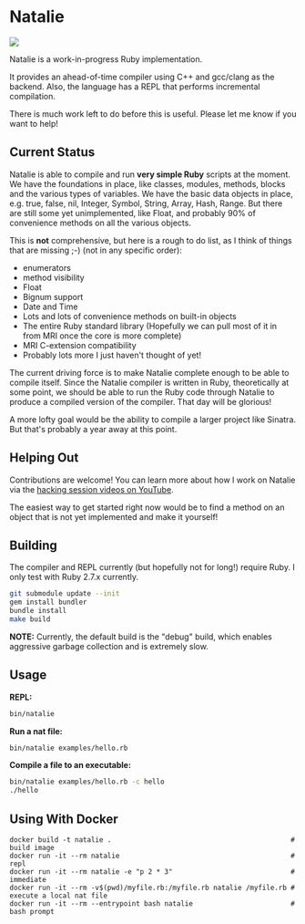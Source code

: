 # Natalie

[![](https://github.com/seven1m/natalie/workflows/Build/badge.svg)](https://github.com/seven1m/natalie/actions?workflow=Build)

Natalie is a work-in-progress Ruby implementation.

It provides an ahead-of-time compiler using C++ and gcc/clang as the backend.
Also, the language has a REPL that performs incremental compilation.

There is much work left to do before this is useful. Please let me know if you
want to help!

## Current Status

Natalie is able to compile and run **very simple Ruby** scripts at the moment.
We have the foundations in place, like classes, modules, methods, blocks and
the various types of variables. We have the basic data objects in place, e.g.
true, false, nil, Integer, Symbol, String, Array, Hash, Range.  But there are
still some yet unimplemented, like Float, and probably 90% of convenience
methods on all the various objects.

This is **not** comprehensive, but here is a rough to do list, as I think of
things that are missing ;-) (not in any specific order):

- enumerators
- method visibility
- Float
- Bignum support
- Date and Time
- Lots and lots of convenience methods on built-in objects
- The entire Ruby standard library (Hopefully we can pull most of it in from
  MRI once the core is more complete)
- MRI C-extension compatibility
- Probably lots more I just haven't thought of yet!

The current driving force is to make Natalie complete enough to be able to
compile itself. Since the Natalie compiler is written in Ruby, theoretically
at some point, we should be able to run the Ruby code through Natalie to
produce a compiled version of the compiler. That day will be glorious!

A more lofty goal would be the ability to compile a larger project like
Sinatra. But that's probably a year away at this point.

## Helping Out

Contributions are welcome! You can learn more about how I work on Natalie via
the [hacking session videos on YouTube](https://www.youtube.com/playlist?list=PLWUx_XkUoGTq-nkbhnk6PN4m109ISo5BX).

The easiest way to get started right now would be to find a method on an object
that is not yet implemented and make it yourself!

## Building

The compiler and REPL currently (but hopefully not for long!) require Ruby.
I only test with Ruby 2.7.x currently.

```sh
git submodule update --init
gem install bundler
bundle install
make build
```

**NOTE:** Currently, the default build is the "debug" build, which enables
aggressive garbage collection and is extremely slow.

## Usage

**REPL:**

```sh
bin/natalie
```

**Run a nat file:**

```sh
bin/natalie examples/hello.rb
```

**Compile a file to an executable:**

```sh
bin/natalie examples/hello.rb -c hello
./hello
```

## Using With Docker

```
docker build -t natalie .                                            # build image
docker run -it --rm natalie                                          # repl
docker run -it --rm natalie -e "p 2 * 3"                             # immediate
docker run -it --rm -v$(pwd)/myfile.rb:/myfile.rb natalie /myfile.rb # execute a local nat file
docker run -it --rm --entrypoint bash natalie                        # bash prompt
```
